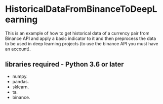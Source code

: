 # HistoricalDataFromBinanceToDeepLearning

This is an example of how to get historical data of a currency pair from Binance API and apply a basic indicator to it and then preprocess the data to be used in deep learning projects (to use the binance API you must have an account).


## libraries required - Python 3.6 or later

- numpy.
- pandas.
- sklearn.
- ta.
- binance.


